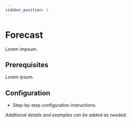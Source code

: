 ```yaml
---
sidebar_position: 3
---
```


# Forecast

Lorem impsum.

## Prerequisites

Lorem ipsum.

## Configuration

- Step-by-step configuration instructions.

_Additional details and examples can be added as needed._